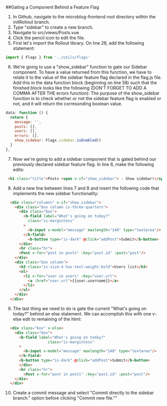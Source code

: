 ##Gating a Component Behind a Feature Flag
1. In Github, navigate to the microblog-frontend root directory within the initRollout branch.
2. Type "sidebar" to create a new branch.
3. Navigate to src/views/Posts.vue
4. Click the pencil icon to edit the file.
5. First let's import the Rollout library. On line 28, add the following statement:
```javascript
import { Flags } from '../utils/flags'
```
6. We're going to use a "show_sidebar" function to gate our Sidebar component. To have a value returned from this function, we have to relate it to the value of the sidebar feature flag declared in the flag.js file. Add this in the data function block (beginning on line 58) such that the finished block looks like the following (DON'T FORGET TO ADD A COMMA AFTER THE errors function):
The purpose of the show_sidebar function is to check whether or not the sidebar feature flag is enabled or not, and it will return the corresonding boolean value.
```javascript
data: function () {
  return {
    message: '',
    posts: [],
    users: [],
    errors: [],
    show_sidebar: Flags.sidebar.isEnabled()
  }
},
```
7. Now we're going to add a sidebar component that is gated behind our previously declared sidebar feature flag. In line 6, make the following edits:
```html
 <h1 class="title">Posts <span v-if="show_sidebar"> - Show sidebar!</span></h1>
```
8. Add a new line between lines 7 and 8 and insert the following code that implements the new sidebar functionality:
```html
  <div class="columns" v-if="show_sidebar">
    <div class="box column is-three-quarters">
      <div class="box">
        <b-field label="What's going on today?"
          class="is-marginless"
        >
          <b-input v-model="message" maxlength="140" type="textarea"/>
        </b-field>
          <b-button type="is-dark" @click="addPost">Submit</b-button>
      </div>
      <hr class="hr">
      <Post v-for="post in posts" :key="post.id" :post="post"/>
    </div>
    <div class="box column">
      <h3 class="is-size-4 has-text-weight-bold">Users list</h3>
      <ul>
        <li v-for="user in users" :key="user.url">
          <a :href="user.url">{{user.username}}</a>
        </li>
      </ul>
    </div>
  </div>
```
9. The last thing we need to do is gate the current "What's going on today?" behind an else statement. We can accomplish this with one v-else edit to remaining of the html:
```html
  <div class="box" v-else>
    <div class="box">
      <b-field label="What's going on today?"
                   class="is-marginless"
      >
        <b-input v-model="message" maxlength="140" type="textarea"/>
      </b-field>
      <b-button type="is-dark" @click="addPost">Submit</b-button>
      </div>
      <hr class="hr">
        <Post v-for="post in posts" :key="post.id" :post="post"/>
    </div>
  </div>
```
10. Create a commit message and select "Commit directly to the sidebar branch." option before clicking "Commit new file.""